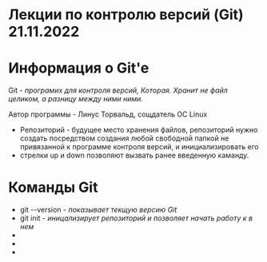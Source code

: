 # Лекции по контролю версий (Git) 21.11.2022 
# Информация о Git'e
Git - *програмих для контроля версий,
Которая. Хранит не файл целиком, а разницу между ними
ними.*

Автор программы - Линус Торвальд, сощдатель ОС Linux
* Репозиторий - будущее место хранения файлов, репозиторий нужно создать посредством создания любой свободной
папкой не привязанной к программе
контроля версий, и инициализировать его
* стрелки up и down позволяют
вызвать ранее введенную каманду.
# Команды Git
* git --version - *показывает текщую версию Git*
* git init - *иницализирует репозиторий и позволяет начать работу к в нем*
*
*
*